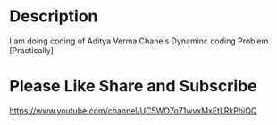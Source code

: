 # Description 

I am doing coding of Aditya Verma Chanels Dynaminc coding Problem [Practically]

# Please Like Share and Subscribe 
https://www.youtube.com/channel/UC5WO7o71wvxMxEtLRkPhiQQ
